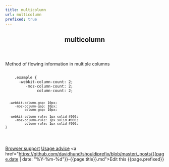```yaml
---
title: multicolumn
url: multicolumn
prefixed: true
---
```


<article id="multicolumn" class="feature prefix-{{page.prefixed}}">
	<header class="feature__header">
		<h2>multicolumn</h2>
	</header>
	<p class="feature__description">
		Method of flowing information in multiple columns
	</p>
<pre class="feature__code"><code>
	.example {
	  -webkit-column-count: 2;
	     -moz-column-count: 2;
	          column-count: 2;

	  -webkit-column-gap: 10px; 
	     -moz-column-gap: 10px;  
	          column-gap: 10px; 

	  -webkit-column-rule: 1px solid #000;
	     -moz-column-rule: 1px solid #000;
	          column-rule: 1px solid #000;
	}
</code></pre>
	<footer class="feature__footer">
		<a href="http://caniuse.com/multicolumn">Browser support</a> 
		<a href="http://html5please.com/#multicolumn">Usage advice</a> 
		<a href="https://github.com/davidhund/shouldiprefix/blob/master/_posts/{{page.date | date: "%Y-%m-%d"}}-{{page.title}}.md">Edit this</a> 
		<span class="feature__prefix">{{page.prefixed}}</span>
	</footer>
</article>
